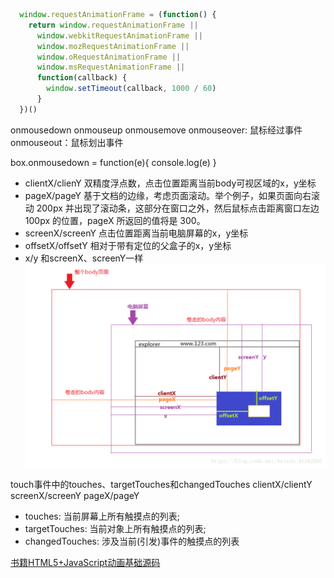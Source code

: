 ```js
  window.requestAnimationFrame = (function() {
    return window.requestAnimationFrame ||
      window.webkitRequestAnimationFrame ||
      window.mozRequestAnimationFrame ||
      window.oRequestAnimationFrame ||
      window.msRequestAnimationFrame ||
      function(callback) {
        window.setTimeout(callback, 1000 / 60)
      }
  })()
```

onmousedown
onmouseup
onmousemove
onmouseover: 鼠标经过事件
onmouseout：鼠标划出事件

box.onmousedown = function(e){
    console.log(e)
}

- clientX/clienY 双精度浮点数，点击位置距离当前body可视区域的x，y坐标
- pageX/pageY 基于文档的边缘，考虑页面滚动。举个例子，如果页面向右滚动 200px 并出现了滚动条，这部分在窗口之外，然后鼠标点击距离窗口左边 100px 的位置，pageX 所返回的值将是 300。
- screenX/screenY 点击位置距离当前电脑屏幕的x，y坐标
- offsetX/offsetY 相对于带有定位的父盒子的x，y坐标
- x/y 和screenX、screenY一样 
![如图](./images/mouseLocation.png)

touch事件中的touches、targetTouches和changedTouches   clientX/clientY screenX/screenY  pageX/pageY
- touches: 当前屏幕上所有触摸点的列表;
- targetTouches: 当前对象上所有触摸点的列表;
- changedTouches: 涉及当前(引发)事件的触摸点的列表

[书籍HTML5+JavaScript动画基础源码](https://github.com/lamberta/html5-animation)
